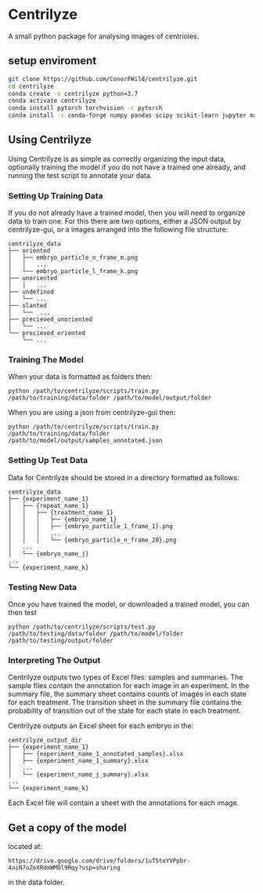 # Centrilyze

A small python package for analysing images of centrioles.

## setup enviroment
```bash
git clone https://github.com/ConorFWild/centrilyze.git
cd centrilyze
conda create -n centrilyze python=3.7
conda activate centrilyze
conda install pytorch torchvision -c pytorch
conda install -c conda-forge numpy pandas scipy scikit-learn jupyter matplotlib hmmlearn fire openpyxl
```

## Using Centrilyze

Using Centrilyze is as simple as correctly organizing the input data, optionally training the model if you do not have a trained one already, and running the test script to annotate your data.

### Setting Up Training Data

If you do not already have a trained model, then you will need to organize data to train one. For this there are two options, either a JSON output by centrilyze-gui, or a images arranged into the following file structure:

```commandline
centrilyze_data
├── oriented
│   ├── embryo_particle_n_frame_m.png
│   │   ...
│   └── embryo_particle_l_frame_k.png
├── unoriented
│   │   ...
├── undefined
│   └── ...
├── slanted
│   └──  ...
├── precieved_unoriented
│   └── ...
└── precieved_oriented 
    └── ...
```

### Training The Model
When your data is formatted as folders then:

```commandline
python /path/to/centrilyze/scripts/train.py /path/to/training/data/folder /path/to/model/output/folder 
```

When you are using a json from centrilyze-gui then:

```commandline
python /path/to/centrilyze/scripts/train.py /path/to/training/data/folder /path/to/model/output/samples_annotated.json 
```

### Setting Up Test Data

Data for Centrilyze should be stored in a directory formatted as follows:

```
centrilyze_data
├── {experiment_name_1}
│   ├── {repeat_name_1}
│   │   ├── {treatment_name_1}
│   │   │   ├── {embryo_name_1}
│   │   │   ├── {embryo_particle_1_frame_1}.png
│   │   │   ...
│   │   │   └── {embryo_particle_n_frame_20}.png
│   ...
│   └── {embryo_name_j}
... 
└── {experiment_name_k}
```

### Testing New Data

Once you have trained the model, or downloaded a trained model, you can then test

```
python /path/to/centrilyze/scripts/test.py /path/to/testing/data/folder /path/to/model/folder /path/to/testing/output/folder 
```

### Interpreting The Output

Centrilyze outputs two types of Excel files: samples and summaries. The sample files contain the annotation for each image in an experiment. In the summary file, the summary sheet contains counts of images in each state for each treatment. The transition sheet in the summary file contains the probability of transition out of the state for each state in each treatment.

Centrilyze outputs an Excel sheet for each embryo in the:

```
centrilyze_output_dir
├── {experiment_name_1}
│   ├── {experiment_name_1_annotated_samples}.xlsx
│   ├── {experiment_name_1_summary}.xlsx
│   ...
│   └── {experiment_name_j_summary}.xlsx
...
└── {experiment_name_k}
```

Each Excel file will contain a sheet with the annotations for each image.

## Get a copy of the model
located at:

```commandline
https://drive.google.com/drive/folders/1uT5toYVPpbr-4aiN7oZeXRdmWMOl9Rqy?usp=sharing
```

in the data folder.
